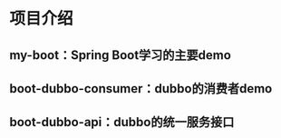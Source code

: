# 项目介绍
## my-boot：Spring Boot学习的主要demo
## boot-dubbo-consumer：dubbo的消费者demo
## boot-dubbo-api：dubbo的统一服务接口